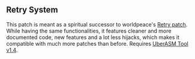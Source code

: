 ## Retry System

This patch is meant as a spiritual successor to worldpeace's [Retry patch](https://www.smwcentral.net/?p=section&a=details&id=26078). While having the same functionalities, it features cleaner and more documented code, new features and a lot less hijacks, which makes it compatible with much more patches than before. Requires [UberASM Tool v1.4](https://www.smwcentral.net/?p=section&a=details&id=19982).
